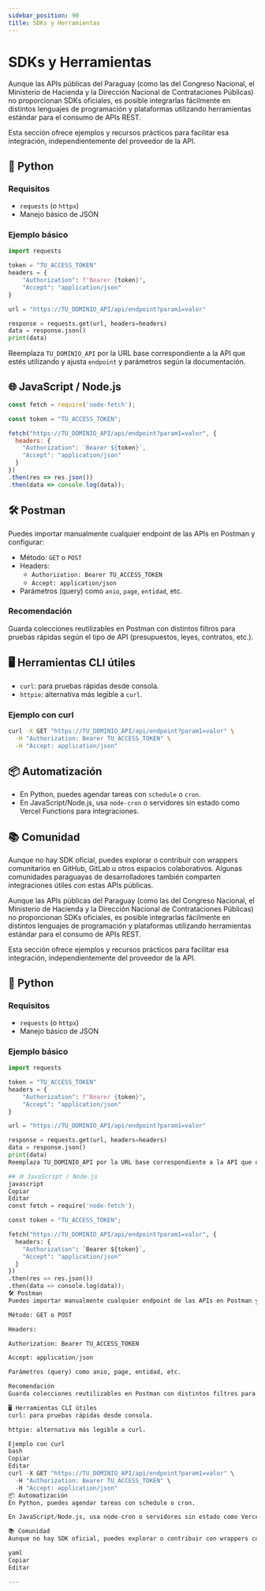 ```yaml
---
sidebar_position: 90
title: SDKs y Herramientas
---
```


# SDKs y Herramientas

Aunque las APIs públicas del Paraguay (como las del Congreso Nacional, el Ministerio de Hacienda y la Dirección Nacional de Contrataciones Públicas) no proporcionan SDKs oficiales, es posible integrarlas fácilmente en distintos lenguajes de programación y plataformas utilizando herramientas estándar para el consumo de APIs REST.

Esta sección ofrece ejemplos y recursos prácticos para facilitar esa integración, independientemente del proveedor de la API.

## 🐍 Python

### Requisitos

- `requests` (o `httpx`)
- Manejo básico de JSON

### Ejemplo básico

```python
import requests

token = "TU_ACCESS_TOKEN"
headers = {
    "Authorization": f"Bearer {token}",
    "Accept": "application/json"
}

url = "https://TU_DOMINIO_API/api/endpoint?param1=valor"

response = requests.get(url, headers=headers)
data = response.json()
print(data)
```

Reemplaza `TU_DOMINIO_API` por la URL base correspondiente a la API que estés utilizando y ajusta `endpoint` y parámetros según la documentación.

## 🌐 JavaScript / Node.js

```javascript
const fetch = require('node-fetch');

const token = "TU_ACCESS_TOKEN";

fetch("https://TU_DOMINIO_API/api/endpoint?param1=valor", {
  headers: {
    "Authorization": `Bearer ${token}`,
    "Accept": "application/json"
  }
})
.then(res => res.json())
.then(data => console.log(data));
```

## 🛠️ Postman

Puedes importar manualmente cualquier endpoint de las APIs en Postman y configurar:

- Método: `GET` o `POST`
- Headers:
  - `Authorization: Bearer TU_ACCESS_TOKEN`
  - `Accept: application/json`
- Parámetros (query) como `anio`, `page`, `entidad`, etc.

### Recomendación

Guarda colecciones reutilizables en Postman con distintos filtros para pruebas rápidas según el tipo de API (presupuestos, leyes, contratos, etc.).

## 🖥️ Herramientas CLI útiles

- `curl`: para pruebas rápidas desde consola.
- `httpie`: alternativa más legible a `curl`.

### Ejemplo con curl

```bash
curl -X GET "https://TU_DOMINIO_API/api/endpoint?param1=valor" \
  -H "Authorization: Bearer TU_ACCESS_TOKEN" \
  -H "Accept: application/json"
```

## 📦 Automatización

- En Python, puedes agendar tareas con `schedule` o `cron`.
- En JavaScript/Node.js, usa `node-cron` o servidores sin estado como Vercel Functions para integraciones.

## 📚 Comunidad

Aunque no hay SDK oficial, puedes explorar o contribuir con wrappers comunitarios en GitHub, GitLab u otros espacios colaborativos. Algunas comunidades paraguayas de desarrolladores también comparten integraciones útiles con estas APIs públicas.



Aunque las APIs públicas del Paraguay (como las del Congreso Nacional, el Ministerio de Hacienda y la Dirección Nacional de Contrataciones Públicas) no proporcionan SDKs oficiales, es posible integrarlas fácilmente en distintos lenguajes de programación y plataformas utilizando herramientas estándar para el consumo de APIs REST.

Esta sección ofrece ejemplos y recursos prácticos para facilitar esa integración, independientemente del proveedor de la API.

## 🐍 Python

### Requisitos

- `requests` (o `httpx`)
- Manejo básico de JSON

### Ejemplo básico

```python
import requests

token = "TU_ACCESS_TOKEN"
headers = {
    "Authorization": f"Bearer {token}",
    "Accept": "application/json"
}

url = "https://TU_DOMINIO_API/api/endpoint?param1=valor"

response = requests.get(url, headers=headers)
data = response.json()
print(data)
Reemplaza TU_DOMINIO_API por la URL base correspondiente a la API que estés utilizando y ajusta endpoint y parámetros según la documentación.

## 🌐 JavaScript / Node.js
javascript
Copiar
Editar
const fetch = require('node-fetch');

const token = "TU_ACCESS_TOKEN";

fetch("https://TU_DOMINIO_API/api/endpoint?param1=valor", {
  headers: {
    "Authorization": `Bearer ${token}`,
    "Accept": "application/json"
  }
})
.then(res => res.json())
.then(data => console.log(data));
🛠️ Postman
Puedes importar manualmente cualquier endpoint de las APIs en Postman y configurar:

Método: GET o POST

Headers:

Authorization: Bearer TU_ACCESS_TOKEN

Accept: application/json

Parámetros (query) como anio, page, entidad, etc.

Recomendación
Guarda colecciones reutilizables en Postman con distintos filtros para pruebas rápidas según el tipo de API (presupuestos, leyes, contratos, etc.).

🖥️ Herramientas CLI útiles
curl: para pruebas rápidas desde consola.

httpie: alternativa más legible a curl.

Ejemplo con curl
bash
Copiar
Editar
curl -X GET "https://TU_DOMINIO_API/api/endpoint?param1=valor" \
  -H "Authorization: Bearer TU_ACCESS_TOKEN" \
  -H "Accept: application/json"
📦 Automatización
En Python, puedes agendar tareas con schedule o cron.

En JavaScript/Node.js, usa node-cron o servidores sin estado como Vercel Functions para integraciones.

📚 Comunidad
Aunque no hay SDK oficial, puedes explorar o contribuir con wrappers comunitarios en GitHub, GitLab u otros espacios colaborativos. Algunas comunidades paraguayas de desarrolladores también comparten integraciones útiles con estas APIs públicas.

yaml
Copiar
Editar

---